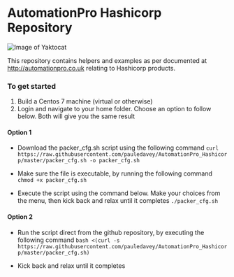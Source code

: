 # AutomationPro Hashicorp Repository
![Image of Yaktocat](https://octodex.github.com/images/yaktocat.png)

This repository contains helpers and examples as per documented at http://automationpro.co.uk relating to Hashicorp products.

### To get started
1. Build a Centos 7 machine (virtual or otherwise)
2. Login and navigate to your home folder. Choose an option to follow below. Both will give you the same result

#### Option 1
* Download the packer_cfg.sh script using the following command
    `curl https://raw.githubusercontent.com/pauledavey/AutomationPro_Hashicorp/master/packer_cfg.sh -o packer_cfg.sh`

* Make sure the file is executable, by running the following command
    `chmod +x packer_cfg.sh`
    
* Execute the script using the command below. Make your choices from the menu, then kick back and relax until it completes
    `./packer_cfg.sh`

#### Option 2
* Run the script direct from the github repository, by executing the following command
    `bash <(curl -s https://raw.githubusercontent.com/pauledavey/AutomationPro_Hashicorp/master/packer_cfg.sh)`

* Kick back and relax until it completes


